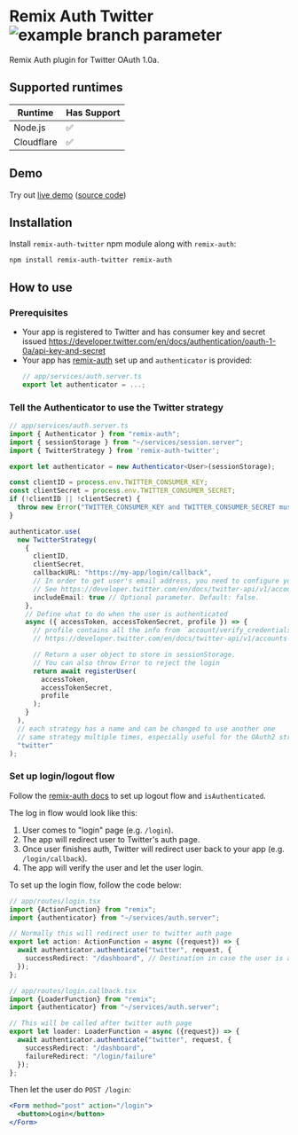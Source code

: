 # Remix Auth Twitter ![example branch parameter](https://github.com/na2hiro/remix-auth-twitter/actions/workflows/main.yml/badge.svg?branch=main)

Remix Auth plugin for Twitter OAuth 1.0a.

## Supported runtimes

| Runtime    | Has Support |
| ---------- | ----------- |
| Node.js    | ✅          |
| Cloudflare | ✅          |

## Demo

Try out [live demo](https://remix-auth-twitter-example.na2hiro.workers.dev/) ([source code](https://github.com/na2hiro/remix-auth-twitter-example))

## Installation

Install `remix-auth-twitter` npm module along with `remix-auth`:

```shell
npm install remix-auth-twitter remix-auth
```
## How to use

### Prerequisites

* Your app is registered to Twitter and has consumer key and secret issued https://developer.twitter.com/en/docs/authentication/oauth-1-0a/api-key-and-secret
* Your app has [remix-auth](https://github.com/sergiodxa/remix-auth) set up and `authenticator` is provided:
  ```typescript
  // app/services/auth.server.ts
  export let authenticator = ...;
  ```

### Tell the Authenticator to use the Twitter strategy

```typescript jsx
// app/services/auth.server.ts
import { Authenticator } from "remix-auth";
import { sessionStorage } from "~/services/session.server";
import { TwitterStrategy } from 'remix-auth-twitter';

export let authenticator = new Authenticator<User>(sessionStorage);

const clientID = process.env.TWITTER_CONSUMER_KEY;
const clientSecret = process.env.TWITTER_CONSUMER_SECRET;
if (!clientID || !clientSecret) {
  throw new Error("TWITTER_CONSUMER_KEY and TWITTER_CONSUMER_SECRET must be provided");
}

authenticator.use(
  new TwitterStrategy(
    {
      clientID,
      clientSecret,
      callbackURL: "https://my-app/login/callback",
      // In order to get user's email address, you need to configure your app permission.
      // See https://developer.twitter.com/en/docs/twitter-api/v1/accounts-and-users/manage-account-settings/api-reference/get-account-verify_credentials.
      includeEmail: true // Optional parameter. Default: false.
    },
    // Define what to do when the user is authenticated
    async ({ accessToken, accessTokenSecret, profile }) => {
      // profile contains all the info from `account/verify_credentials`
      // https://developer.twitter.com/en/docs/twitter-api/v1/accounts-and-users/manage-account-settings/api-reference/get-account-verify_credentials

      // Return a user object to store in sessionStorage.
      // You can also throw Error to reject the login
      return await registerUser(
        accessToken,
        accessTokenSecret,
        profile
      );
    }
  ),
  // each strategy has a name and can be changed to use another one
  // same strategy multiple times, especially useful for the OAuth2 strategy.
  "twitter"
);
```

### Set up login/logout flow
Follow the [remix-auth docs](https://github.com/sergiodxa/remix-auth#readme) to set up logout flow and `isAuthenticated`.

The log in flow would look like this:

1. User comes to "login" page (e.g. `/login`).
2. The app will redirect user to Twitter's auth page.
3. Once user finishes auth, Twitter will redirect user back to your app (e.g. `/login/callback`).
4. The app will verify the user and let the user login.

To set up the login flow, follow the code below:

```typescript jsx
// app/routes/login.tsx
import {ActionFunction} from "remix";
import {authenticator} from "~/services/auth.server";

// Normally this will redirect user to twitter auth page
export let action: ActionFunction = async ({request}) => {
  await authenticator.authenticate("twitter", request, {
    successRedirect: "/dashboard", // Destination in case the user is already logged in
  });
};
```

```typescript jsx
// app/routes/login.callback.tsx
import {LoaderFunction} from "remix";
import {authenticator} from "~/services/auth.server";

// This will be called after twitter auth page 
export let loader: LoaderFunction = async ({request}) => {
  await authenticator.authenticate("twitter", request, {
    successRedirect: "/dashboard",
    failureRedirect: "/login/failure"
  });
};
```

Then let the user do `POST /login`:
```jsx
<Form method="post" action="/login">
  <button>Login</button>
</Form>
```

